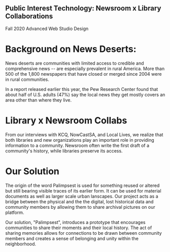 ## Public Interest Technology: Newsroom x Library Collaborations

Fall 2020 Advanced Web Studio Design


# Background on News Deserts:

News deserts are communities with limited access to credible and comprehensive news -- are especially prevalent
in rural America. More than 500 of the 1,800 newspapers that have closed or merged since 2004 were in rural
communities.

In a report released earlier this year, the Pew Research Center found that about half of U.S. adults (47%) say the
local news they get mostly covers an area other than where they live.

# Library x Newsroom Collabs

From our interviews with KCQ, NowCastSA, and Local Lives, we realize that both libraries and new organizations play an important role in providing information to a community. Newsroom often write the first draft of a community's history, while libraries preserve its access.

# Our Solution

The origin of the word Palimpsest is used for something reused or altered but still bearing visible traces of its earlier form. It can be used for material documents as well as larger scale urban lanscapes. Our project acts as a bridge between the physical and the the digital, lost historical data and community members by allowing them to share archival pictures on our platform.

Our solution, "Palimpsest", introduces a prototype that encourages communities to share their moments and their local history. The act of sharing memories allows for connections to be drawn between community members and creates a sense of belonging and unity within the neighborhood.

